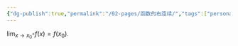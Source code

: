 ```yaml
---
{"dg-publish":true,"permalink":"/02-pages/函数的右连续/","tags":["personal/blog","math/高等数学","概念"]}
---
```


$\displaystyle \lim_{  x \to x_{0}^{+} }f(x)=f(x_{0})$.